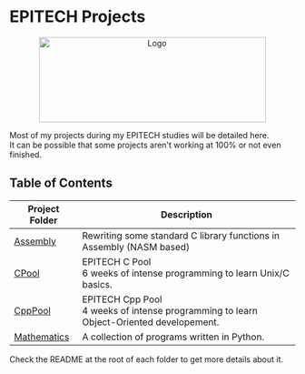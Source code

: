 # EPITECH Projects
<p align="center">
    <img src="https://upload.wikimedia.org/wikipedia/commons/2/2d/Epitech.png" alt="Logo" width="400" height="150"/>
</p>
<p> Most of my projects during my EPITECH studies will be detailed here. <br>
It can be possible that some projects aren't working at 100% or not even finished.</p>

## Table of Contents 

| Project Folder                          | Description |
| --------------------------------  |-------------- |
| [Assembly](./ASM) | Rewriting some standard C library functions in Assembly (NASM based) |
| [CPool](./C_Pool)              | EPITECH C Pool <br >6 weeks of intense programming to learn Unix/C basics.|
| [CppPool](./CPP_Pool) | EPITECH Cpp Pool <br> 4 weeks of intense programming to learn Object-Oriented developement. |
| [Mathematics](./Mathematics) | A collection of programs written in Python. |

Check the README at the root of each folder to get more details about it.
